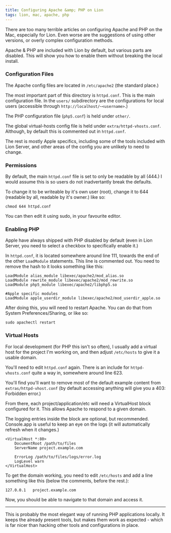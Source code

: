 ```yaml
---
title: Configuring Apache &amp; PHP on Lion
tags: lion, mac, apache, php
---
```


There are too many terrible articles on configuring Apache and PHP on the Mac, especially for Lion. Even worse are the suggestions of using other versions, or overly complex configuration methods. 

Apache & PHP are included with Lion by default, but various parts are disabled. This will show you how to enable them without breaking the local install.

### Configuration Files

The Apache config files are located in `/etc/apache2` (the standard place.)

The most important part of this directory is `httpd.conf`. This is the main configuration file. In the `users/` subdirectory are the configurations for local users (accessible through `http://localhost/~<username>`.) 

The PHP configuration file (`php5.conf`) is held under `other/`.

The global virtual-hosts config file is held under `extra/httpd-vhosts.conf`. Although, by default this is commented out in `httpd.conf`.

The rest is mostly Apple specifics, including some of the tools included with Lion Server, and other areas of the config you are unlikely to need to change.

### Permissions

By default, the main `httpd.conf` file is set to only be readable by all (444.) I would assume this is so users do not inadvertantly break the defaults.

To change it to be writeable by it's own user (root), change it to 644 (readable by all, readable by it's owner.) like so:

	chmod 644 httpd.conf

You can then edit it using sudo, in your favourite editor.

### Enabling PHP

Apple have always shipped with PHP disabled by default (even in Lion Server, you need to select a checkbox to specifically enable it.)

In `httpd.conf`, it is located somewhere around line 111, towards the end of the other `LoadModule` statements. This line is commented out. You need to remove the hash to it looks something like this:

	LoadModule alias_module libexec/apache2/mod_alias.so
	LoadModule rewrite_module libexec/apache2/mod_rewrite.so
	LoadModule php5_module libexec/apache2/libphp5.so                                    
 
	#Apple specific modules
	LoadModule apple_userdir_module libexec/apache2/mod_userdir_apple.so

After doing this, you will need to restart Apache. You can do that from System Preferences/Sharing, or like so:

	sudo apachectl restart

### Virtual Hosts

For local development (for PHP this isn't so often), I usually add a virtual host for the project I'm working on, and then adjust `/etc/hosts` to give it a usable domain.

You'll need to edit `httpd.conf` again. There is an include for `httpd-vhosts.conf` quite a way in, somewhere around line 623.

You'll find you'll want to remove most of the default example content from `extras/httpd-vhost.conf` (by default accessing anything will give you a 403: Forbidden error.)

From there, each project/application/etc will need a VirtualHost block configured for it. This allows Apache to respond to a given domain. 

The logging entries inside the block are optional, but recommended. Console.app is useful to keep an eye on the logs (it will automatically refresh when it changes.)

	<VirtualHost *:80>
		DocumentRoot /path/to/files
		ServerName project.example.com
		
		ErrorLog /path/to/files/logs/error.log
		LogLevel warn
	</VirtualHost>

To get the domain working, you need to edit `/etc/hosts` and add a line something like this (below the comments, before the rest.):

	127.0.0.1	project.example.com

Now, you should be able to navigate to that domain and access it. 

---

This is probably the most elegant way of running PHP applications locally. It keeps the already present tools, but makes them work as expected - which is far nicer than hacking other tools and configurations in place.

